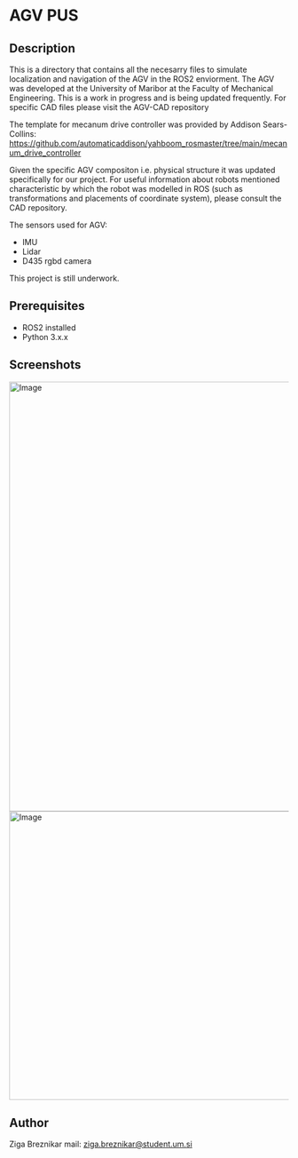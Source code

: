 # AGV PUS

## Description

This is a directory that contains all the necesarry files to simulate localization and navigation of the AGV in the ROS2 enviorment.
The AGV was developed at the University of Maribor at the Faculty of Mechanical Engineering.
This is a work in progress and is being updated frequently.
For specific CAD files please visit the AGV-CAD repository

The template for mecanum drive controller was provided by Addison Sears-Collins: https://github.com/automaticaddison/yahboom_rosmaster/tree/main/mecanum_drive_controller


Given the specific AGV compositon i.e. physical structure it was updated specifically for our project. For useful information about robots mentioned characteristic by which
the robot was modelled in ROS (such as transformations and placements of coordinate system), please consult the CAD repository.

The sensors used for AGV:
- IMU
- Lidar
- D435 rgbd camera

This project is still underwork.


## Prerequisites
- ROS2 installed
- Python 3.x.x

## Screenshots

<img width="1075" height="774" alt="Image" src="https://github.com/user-attachments/assets/f5793dc3-b1de-482d-861b-5041d964a07a" />



<img width="578" height="520" alt="Image" src="https://github.com/user-attachments/assets/df8e7117-645a-4428-97b4-357683c91f8e" />

## Author

Ziga Breznikar
mail: ziga.breznikar@student.um.si

